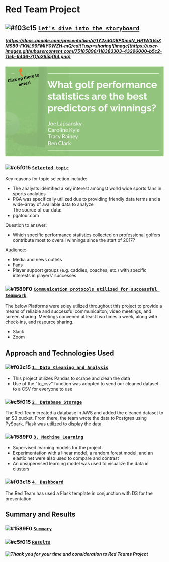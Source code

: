 # Red Team Project
## ![#f03c15](https://via.placeholder.com/15/f03c15/000000?text=+) <ins>`Let's dive into the storyboard`</ins> 
##### (https://docs.google.com/presentation/d/1Y2zdGDBPXmdN_HR1W3VoXMS89-FKNL99FMIY0WZH-mQ/edit?usp=sharing![image](https://user-images.githubusercontent.com/75185896/118383303-43296000-b5c2-11eb-9436-7f1fa2655f84.png)
### ![1](https://github.com/joelapsansky/red-team/blob/database_app/app/templates/static/images/StoryBoard_Image.png)
### ![#c5f015](https://via.placeholder.com/15/c5f015/000000?text=+) <ins>`Selected topic`</ins>
Key reasons for topic selection include:  
* The analysts identified a key interest amongst world wide sports fans in sports analytics 
* PGA was specifically utilized due to providing friendly data terms and a wide-array of available data to analyze    
The source of our data:  
* pgatour.com

Question to answer:  
* Which specific performance statistics collected on professional golfers contribute most to overall winnings since the start of 2017?
  
Audience: 
* Media and news outlets
* Fans
* Player support groups (e.g. caddies, coaches, etc.) with specific interests in players' successes
### ![#1589F0](https://via.placeholder.com/15/1589F0/000000?text=+) <ins>`Communication protocols utilized for successful teamwork`</ins>
The below Platforms were soley utilized throughout this project to provide a means of reliable and successful communicaiton, video meetings, and screen sharing. Meetings convened at least two times a week, along with check-ins, and resource sharing.
* Slack
* Zoom 
## Approach and Technologies Used
### ![#f03c15](https://via.placeholder.com/15/f03c15/000000?text=+) <ins>`1. Data Cleaning and Analysis`</ins>
* This project utilizes Pandas to scrape and clean the data  
* Use of the "to_csv" function was adopted to send our cleaned dataset to a CSV for everyone to use
### ![#c5f015](https://via.placeholder.com/15/c5f015/000000?text=+) <ins>`2. Database Storage`</ins>
The Red Team created a database in AWS and added the cleaned dataset to an S3 bucket.  From there, the team wrote the data to Postgres using PySpark. Flask was utilized to display the data.
### ![#1589F0](https://via.placeholder.com/15/1589F0/000000?text=+) <ins>`3. Machine Learning`</ins>
* Supervised learning models for the project 
* Experimentation with a linear model, a random forest model, and an elastic net were also used to compare and contrast  
* An unsupervised learning model was used to visualize the data in clusters
### ![#f03c15](https://via.placeholder.com/15/f03c15/000000?text=+) <ins>`4. Dashboard`</ins>
The Red Team has used a Flask template in conjunction with D3 for the presentation.
## Summary and Results
### ![#1589F0](https://via.placeholder.com/15/1589F0/000000?text=+) <ins>`Summary`</ins>
### ![#c5f015](https://via.placeholder.com/15/c5f015/000000?text=+) <ins>`Results`</ins>
##### ![Thank you for your time and consideration to Red Teams Project](<img src=https://github.com/joelapsansky/red-team/blob/database_app/app/templates/static/images/Golf_Course.png width="100" height="100">)
